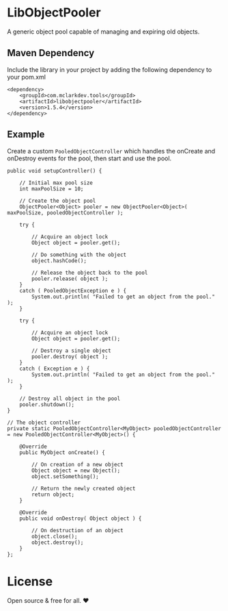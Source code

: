 # LibObjectPooler

A generic object pool capable of managing and expiring old objects.

## Maven Dependency

Include the library in your project by adding the following dependency to your pom.xml

```
<dependency>
	<groupId>com.mclarkdev.tools</groupId>
	<artifactId>libobjectpooler</artifactId>
	<version>1.5.4</version>
</dependency>
```

## Example

Create a custom `PooledObjectController` which handles the onCreate and onDestroy events for the pool, then start and use the pool.

```
public void setupController() {

    // Initial max pool size
    int maxPoolSize = 10;

    // Create the object pool
    ObjectPooler<Object> pooler = new ObjectPooler<Object>( maxPoolSize, pooledObjectController );

    try {

        // Acquire an object lock
        Object object = pooler.get();

        // Do something with the object
        object.hashCode();

        // Release the object back to the pool
        pooler.release( object );
    }
    catch ( PooledObjectException e ) {
        System.out.println( "Failed to get an object from the pool." );
    }

    try {

        // Acquire an object lock
        Object object = pooler.get();

        // Destroy a single object
        pooler.destroy( object );
    }
    catch ( Exception e ) {
        System.out.println( "Failed to get an object from the pool." );
    }

    // Destroy all object in the pool
    pooler.shutdown();
}

// The object controller
private static PooledObjectController<MyObject> pooledObjectController = new PooledObjectController<MyObject>() {

    @Override
    public MyObject onCreate() {

        // On creation of a new object
        Object object = new Object();
        object.setSomething();

        // Return the newly created object
        return object;
    }

    @Override
    public void onDestroy( Object object ) {

        // On destruction of an object
        object.close();
        object.destroy();
    }
};
```

# License

Open source & free for all. ❤

